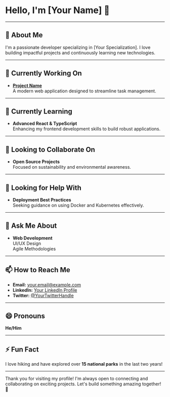 <!--
**QuantumBlazeGames/QuantumBlazeGames** is a ✨ _special_ ✨ repository because its `README.md` (this file) appears on your GitHub profile.

Here are some ideas to get you started:

- 🔭 I’m currently working on ...
- 🌱 I’m currently learning ...
- 👯 I’m looking to collaborate on ...
- 🤔 I’m looking for help with ...
- 💬 Ask me about ...
- 📫 How to reach me: ...
- 😄 Pronouns: ...
- ⚡ Fun fact: ...
-->
# Hello, I'm [Your Name] 👋

---

## 🌟 About Me
I'm a passionate developer specializing in [Your Specialization]. I love building impactful projects and continuously learning new technologies.

---

## 🔭 Currently Working On
- **[Project Name](https://github.com/YOUR_USERNAME/PROJECT_NAME)**  
  A modern web application designed to streamline task management.

---

## 🌱 Currently Learning
- **Advanced React & TypeScript**  
  Enhancing my frontend development skills to build robust applications.

---

## 👯 Looking to Collaborate On
- **Open Source Projects**  
  Focused on sustainability and environmental awareness.

---

## 🤔 Looking for Help With
- **Deployment Best Practices**  
  Seeking guidance on using Docker and Kubernetes effectively.

---

## 💬 Ask Me About
- **Web Development**  
  UI/UX Design  
  Agile Methodologies

---

## 📫 How to Reach Me
- **Email:** [your.email@example.com](mailto:your.email@example.com)  
- **LinkedIn:** [Your LinkedIn Profile](https://www.linkedin.com/in/YOUR_LINKEDIN)  
- **Twitter:** [@YourTwitterHandle](https://twitter.com/YOUR_TWITTER)

---

## 😄 Pronouns
**He/Him**

---

## ⚡ Fun Fact
I love hiking and have explored over **15 national parks** in the last two years!

---

Thank you for visiting my profile! I'm always open to connecting and collaborating on exciting projects. Let's build something amazing together! 🚀
